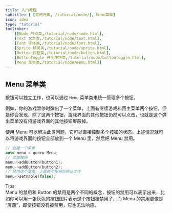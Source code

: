 ```yaml
---
title: 入门教程
subtitle: [ [常用元素, /tutorial/node/], Menu菜单]
icon: idea
type: "tutorial"
toclinker: 
    [[Node 节点类,/tutorial/node/node.html],
    [Text 文本类,/tutorial/node/text.html],
    [Font 字体类,/tutorial/node/font.html],
    [Sprite 精灵类,/tutorial/node/sprite.html],
    [Button 按钮类,/tutorial/node/button.html],
    [ButtonToggle 开关按钮类,/tutorial/node/buttontoggle.html],
    [Menu 菜单类,/tutorial/node/menu.html]]
---
```

## Menu 菜单类

按钮可以独立工作，也可以通过 `Menu` 菜单类来统一管理多个按钮。

例如，你的游戏暂停时弹出了一个菜单，上面有继续游戏和回主菜单两个按钮，但是你会发现，除了这两个按钮，游戏界面的其他按钮仍然可以点击，也就是这个弹出菜单没有将游戏界面的其他按钮屏蔽掉。

使用 Menu 可以解决此类问题，它可以直接控制多个按钮的状态，上述情况就可以将游戏界面的按钮全部放到一个 Menu 里，然后把 Menu 禁用。

```cpp
// 创建一个菜单
auto menu = gcnew Menu;
// 添加按钮
menu->addButton(button1);
menu->addButton(button2);
// 禁用这个菜单，上面两个按钮将停止工作
menu->setnable(false);
```

<div class="ui info message"><div class="header">Tips </div>
Menu 的禁用和 Button 的禁用是两个不同的概念，按钮的禁用可以表示出来，比如你可以用一张灰色的按钮图片表示这个按钮被禁用了，而 Menu 的禁用更像是 “屏蔽”，即使按钮没有被禁用，它也无法响应。
</div>

<br/>
